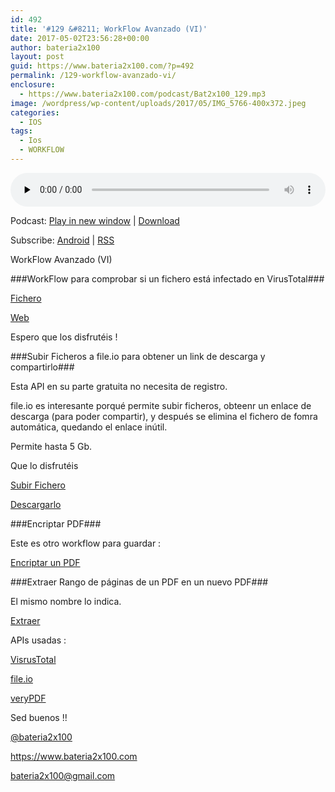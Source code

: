 ```yaml
---
id: 492
title: '#129 &#8211; WorkFlow Avanzado (VI)'
date: 2017-05-02T23:56:28+00:00
author: bateria2x100
layout: post
guid: https://www.bateria2x100.com/?p=492
permalink: /129-workflow-avanzado-vi/
enclosure:
  - https://www.bateria2x100.com/podcast/Bat2x100_129.mp3
image: /wordpress/wp-content/uploads/2017/05/IMG_5766-400x372.jpeg
categories:
  - IOS
tags:
  - Ios
  - WORKFLOW
---
```

<div class="powerpress_player" id="powerpress_player_5978">
  <audio class="wp-audio-shortcode" id="audio-492-131" preload="none" style="width: 100%;" controls="controls"><source type="audio/mpeg" src="https://www.bateria2x100.com/podcast/Bat2x100_129.mp3?_=131" /><a href="https://www.bateria2x100.com/podcast/Bat2x100_129.mp3">https://www.bateria2x100.com/podcast/Bat2x100_129.mp3</a></audio>
</div>

<p class="powerpress_links powerpress_links_mp3">
  Podcast: <a href="https://www.bateria2x100.com/podcast/Bat2x100_129.mp3" class="powerpress_link_pinw" target="_blank" title="Play in new window" onclick="return powerpress_pinw('https://www.bateria2x100.com/?powerpress_pinw=492-podcast');" rel="nofollow">Play in new window</a> | <a href="https://www.bateria2x100.com/podcast/Bat2x100_129.mp3" class="powerpress_link_d" title="Download" rel="nofollow" download="Bat2x100_129.mp3">Download</a>
</p>

<p class="powerpress_links powerpress_subscribe_links">
  Subscribe: <a href="https://subscribeonandroid.com/www.bateria2x100.com/feed/podcast/" class="powerpress_link_subscribe powerpress_link_subscribe_android" title="Subscribe on Android" rel="nofollow">Android</a> | <a href="https://www.bateria2x100.com/feed/podcast/" class="powerpress_link_subscribe powerpress_link_subscribe_rss" title="Subscribe via RSS" rel="nofollow">RSS</a>
</p>

WorkFlow Avanzado (VI)
  
###WorkFlow para comprobar si un fichero está infectado en VirusTotal###

[Fichero](https://workflow.is/workflows/38259cb954cf44e489f4548c98a3ff01)

[Web](https://workflow.is/workflows/e206bfab9b554814b26621fba04f5416)

Espero que los disfrutéis ! 

###Subir Ficheros a file.io para obtener un link de descarga y compartirlo###

Esta API en su parte gratuita no necesita de registro.

file.io es interesante porqué permite subir ficheros, obteenr un enlace de descarga (para poder compartir), y después se elimina el fichero de fomra automática, quedando el enlace inútil.

Permite hasta 5 Gb.
  
Que lo disfrutéis

[Subir Fichero](https://workflow.is/workflows/59cfd02b37c74b5cb42e08b48f1ff6b7)

[Descargarlo](https://workflow.is/workflows/01140c31d58e40088624d04516cd0a0f)

###Encriptar PDF###

Este es otro workflow para guardar :

[Encriptar un PDF](https://workflow.is/workflows/4032ab73f7ee4c958ac6b255f94e4e3e)

###Extraer Rango de páginas de un PDF en un nuevo PDF###

El mismo nombre lo indica.
  
[Extraer](https://workflow.is/workflows/49f5b4feafae4612947ab52d373c1123)

APIs usadas :

[VisrusTotal](https://www.virustotal.com/es/documentation/public-api/)
  
[file.io](https://www.file.io/#one)
  
[veryPDF](http://www.verypdf.com/wordpress/category/verypdf-cloud-api)

Sed buenos !!

[@bateria2x100](https://Twitter.com/bateria2x100)

<https://www.bateria2x100.com>

<bateria2x100@gmail.com>